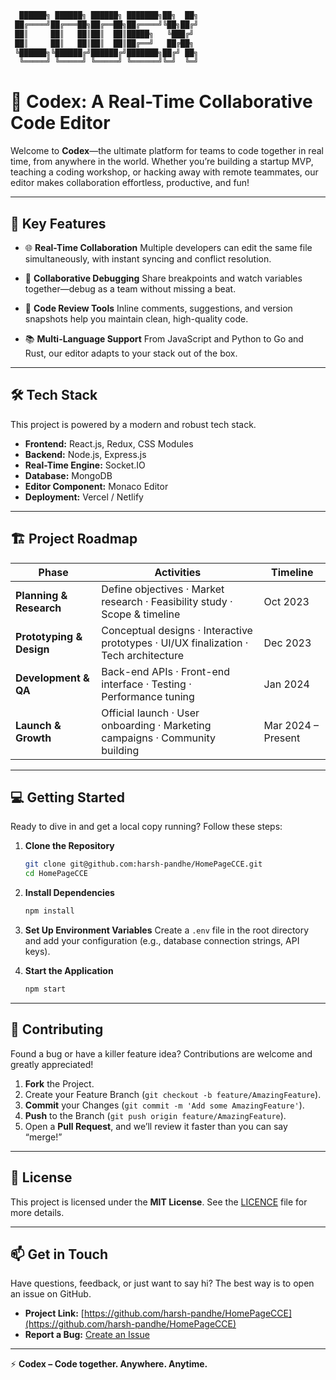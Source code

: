 ```md
  ██████╗ ██████╗ ██████╗ ███████╗██╗  ██╗
 ██╔════╝██╔═══██╗██╔══██╗██╔════╝╚██╗██╔╝
 ██║     ██║   ██║██║  ██║█████╗   ╚███╔╝
 ██║     ██║   ██║██║  ██║██╔══╝   ██╔██╗
 ╚██████╗╚██████╔╝██████╔╝███████╗██╔╝ ██╗
  ╚═════╝ ╚═════╝ ╚═════╝ ╚══════╝╚═╝  ╚═╝
```

# 📝 Codex: A Real-Time Collaborative Code Editor

Welcome to **Codex**—the ultimate platform for teams to code together in real time, from anywhere in the world. Whether you’re building a startup MVP, teaching a coding workshop, or hacking away with remote teammates, our editor makes collaboration effortless, productive, and fun\!

-----

## 🚀 Key Features

  - 🌐 **Real-Time Collaboration** Multiple developers can edit the same file simultaneously, with instant syncing and conflict resolution.

  - 🐛 **Collaborative Debugging** Share breakpoints and watch variables together—debug as a team without missing a beat.

  - 👀 **Code Review Tools** Inline comments, suggestions, and version snapshots help you maintain clean, high-quality code.

  - 📚 **Multi-Language Support** From JavaScript and Python to Go and Rust, our editor adapts to your stack out of the box.

-----

## 🛠️ Tech Stack

This project is powered by a modern and robust tech stack.

  - **Frontend:** React.js, Redux, CSS Modules
  - **Backend:** Node.js, Express.js
  - **Real-Time Engine:** Socket.IO
  - **Database:** MongoDB
  - **Editor Component:** Monaco Editor
  - **Deployment:** Vercel / Netlify

-----

## 🏗️ Project Roadmap

| Phase                 | Activities                                                                           | Timeline           |
| --------------------- | ------------------------------------------------------------------------------------ | ------------------ |
| **Planning & Research** | Define objectives · Market research · Feasibility study · Scope & timeline           | Oct 2023           |
| **Prototyping & Design** | Conceptual designs · Interactive prototypes · UI/UX finalization · Tech architecture | Dec 2023           |
| **Development & QA** | Back-end APIs · Front-end interface · Testing · Performance tuning                   | Jan 2024           |
| **Launch & Growth** | Official launch · User onboarding · Marketing campaigns · Community building         | Mar 2024 – Present |

-----

## 💻 Getting Started

Ready to dive in and get a local copy running? Follow these steps:

1.  **Clone the Repository**

    ```bash
    git clone git@github.com:harsh-pandhe/HomePageCCE.git
    cd HomePageCCE
    ```

2.  **Install Dependencies**

    ```bash
    npm install
    ```

3.  **Set Up Environment Variables** Create a `.env` file in the root directory and add your configuration (e.g., database connection strings, API keys).

4.  **Start the Application**

    ```bash
    npm start
    ```
-----

## 🤝 Contributing

Found a bug or have a killer feature idea? Contributions are welcome and greatly appreciated\!

1.  **Fork** the Project.
2.  Create your Feature Branch (`git checkout -b feature/AmazingFeature`).
3.  **Commit** your Changes (`git commit -m 'Add some AmazingFeature'`).
4.  **Push** to the Branch (`git push origin feature/AmazingFeature`).
5.  Open a **Pull Request**, and we’ll review it faster than you can say “merge\!”

-----

## 📜 License

This project is licensed under the **MIT License**. See the [LICENCE](LICENSE) file for more details.

-----

## 📫 Get in Touch

Have questions, feedback, or just want to say hi? The best way is to open an issue on GitHub.

  - **Project Link:** [https://github.com/harsh-pandhe/HomePageCCE](https://github.com/harsh-pandhe/HomePageCCE)
  - **Report a Bug:** [Create an Issue](https://www.google.com/search?q=https://github.com/harsh-pandhe/HomePageCCE/issues)

-----

⚡ **Codex – Code together. Anywhere. Anytime.**
